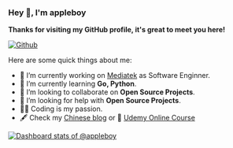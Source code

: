 ### Hey 👋, I'm appleboy

**Thanks for visiting my GitHub profile, it's great to meet you here!**

[![Github](https://img.shields.io/github/followers/appleboy?label=Follow&style=social)](https://github.com/appleboy)

Here are some quick things about me:

- 🔭 I’m currently working on [Mediatek](https://www.mediatek.tw/) as Software Enginner.
- 🌱 I’m currently learning **Go, Python**.
- 👯 I’m looking to collaborate on **Open Source Projects**.
- 🤔 I’m looking for help with **Open Source Projects**.
- 🧑‍💻 Coding is my passion.
- 🖋 Check my [Chinese blog](http://blog.wu-boy.com/) or 🌱 [Udemy Online Course](https://www.udemy.com/user/bo-yi-wu-2/)

[![Dashboard stats of @appleboy](https://next.ossinsight.io/widgets/official/compose-user-dashboard-stats/thumbnail.png?user_id=21979&image_size=auto&color_scheme=light)](https://next.ossinsight.io/widgets/official/compose-user-dashboard-stats?user_id=21979)

<!--
**appleboy/appleboy** is a ✨ _special_ ✨ repository because its `README.md` (this file) appears on your GitHub profile.

Here are some ideas to get you started:

- 🔭 I’m currently working on ...
- 🌱 I’m currently learning ...
- 👯 I’m looking to collaborate on ...
- 🤔 I’m looking for help with ...
- 💬 Ask me about ...
- 📫 How to reach me: ...
- 😄 Pronouns: ...
- ⚡ Fun fact: ...
-->
